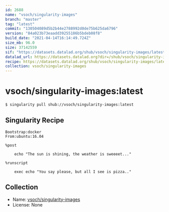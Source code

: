 ```yaml
---
id: 2688
name: "vsoch/singularity-images"
branch: "master"
tag: "latest"
commit: "130504089d5b2b44e2788992d0de75b625da6796"
version: "84a023b73eaadd39255186b5bdeb08f8"
build_date: "2021-04-14T16:14:49.724Z"
size_mb: 96.0
size: 37142559
sif: "https://datasets.datalad.org/shub/vsoch/singularity-images/latest/2021-04-14-13050408-84a023b7/84a023b73eaadd39255186b5bdeb08f8.sif"
datalad_url: https://datasets.datalad.org?dir=/shub/vsoch/singularity-images/latest/2021-04-14-13050408-84a023b7/
recipe: https://datasets.datalad.org/shub/vsoch/singularity-images/latest/2021-04-14-13050408-84a023b7/Singularity
collection: vsoch/singularity-images
---
```


# vsoch/singularity-images:latest

```bash
$ singularity pull shub://vsoch/singularity-images:latest
```

## Singularity Recipe

```singularity
Bootstrap:docker
From:ubuntu:16.04

%post

    echo "The sun is shining, the weather is sweeeet..."

%runscript

    exec echo "You say please, but all I see is pizza.."
```

## Collection

 - Name: [vsoch/singularity-images](https://github.com/vsoch/singularity-images)
 - License: None

